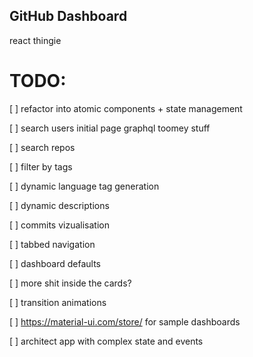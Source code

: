 ## GitHub Dashboard

react thingie

# TODO:

[ ] refactor into atomic components + state management

[ ] search users initial page graphql toomey stuff

[ ] search repos

[ ] filter by tags

[ ] dynamic language tag generation

[ ] dynamic descriptions

[ ] commits vizualisation

[ ] tabbed navigation

[ ] dashboard defaults

[ ] more shit inside the cards?

[ ] transition animations

[ ] https://material-ui.com/store/ for sample dashboards

[ ] architect app with complex state and events
